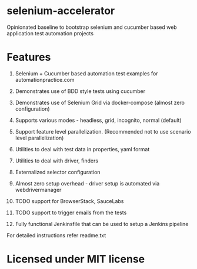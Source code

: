 # selenium-accelerator
Opinionated baseline to bootstrap selenium and cucumber based web application test automation projects


# Features
1. Selenium + Cucumber based automation test examples for automationpractice.com

2. Demonstrates use of BDD style tests using cucumber

3. Demonstrates use of Selenium Grid via docker-compose (almost zero configuration)

4. Supports various modes - headless, grid, incognito, normal (default)

5. Support feature level parallelization. (Recommended not to use scenario level parallelization)

6. Utilities to deal with test data in properties, yaml format

7. Utilities to deal with driver, finders

8. Externalized selector configuration

9. Almost zero setup overhead - driver setup is automated via webdrivermanager

10. TODO support for BrowserStack, SauceLabs

11. TODO support to trigger emails from the tests

12. Fully functional Jenkinsfile that can be used to setup a Jenkins pipeline

For detailed instructions refer readme.txt

# Licensed under MIT license
